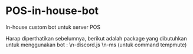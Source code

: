 # POS-in-house-bot
In-house custom bot untuk server POS

Harap diperthatikan sebelumnya, berikut adalah package yang dibutuhkan untuk menggunakan bot :
\n-discord.js
\n-ms (untuk command tempmute)
